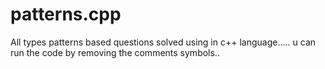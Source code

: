 # patterns.cpp
All types patterns based questions solved using in c++ language..... u can run the code by removing the comments symbols..
